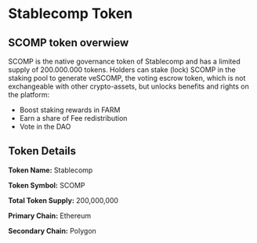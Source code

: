 # Stablecomp Token

## SCOMP token overwiew

SCOMP is the native governance token of Stablecomp and has a limited supply of 200.000.000 tokens. Holders can stake (lock) SCOMP in the staking pool to generate veSCOMP, the voting escrow token, which is not exchangeable with other crypto-assets, but unlocks benefits and rights on the platform:

- Boost staking rewards in FARM
- Earn a share of Fee redistribution
- Vote in the DAO

## Token Details

**Token Name:** Stablecomp

**Token Symbol:** SCOMP

**Total Token Supply:** 200,000,000

**Primary Chain:** Ethereum

**Secondary Chain:** Polygon
